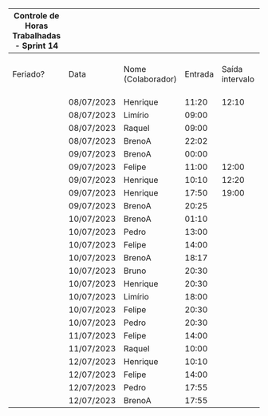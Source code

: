 | Controle de Horas Trabalhadas - Sprint 14 |  |  |  |  |  |  |  |  |  |  |
| --- | --- | --- | --- | --- | --- | --- | --- | --- | --- | --- |
| Feriado? | Data | Nome (Colaborador) | Entrada | Saída intervalo | Retorno intervalo | Saída | Total horas |  | Nome (Colaborador) | Total horas do sprint |
|  | 08/07/2023 | Henrique | 11:20 | 12:10 | 17:50 | 18:45 | 1:45:00 |  | BrenoA | 17:21 |
|  | 08/07/2023 | Limírio | 09:00 |  |  | 10:00 | 1:00:00 |  | Bruno | 00:30 |
|  | 08/07/2023 | Raquel | 09:00 |  |  | 10:30 | 1:30:00 |  | Felipe | 17:49 |
|  | 08/07/2023 | BrenoA | 22:02 |  |  | 23:59 | 1:57:00 |  | Henrique | 11:30 |
|  | 09/07/2023 | BrenoA | 00:00 |  |  | 05:20 | 5:20:00 |  | Limírio | 05:30 |
|  | 09/07/2023 | Felipe | 11:00 | 12:00 | 14:00 | 17:30 | 4:30:00 |  | Pedro | 02:15 |
|  | 09/07/2023 | Henrique | 10:10 | 12:20 | 16:00 | 17:15 | 3:25:00 |  | Raquel | 02:30 |
|  | 09/07/2023 | Henrique | 17:50 | 19:00 | 20:25 | 22:35 | 3:20:00 |  |  |  |
|  | 09/07/2023 | BrenoA | 20:25 |  |  | 23:59 | 3:34:00 |  |  |  |
|  | 10/07/2023 | BrenoA | 01:10 |  |  | 03:00 | 1:50:00 |  |  |  |
|  | 10/07/2023 | Pedro | 13:00 |  |  | 14:00 | 1:00:00 |  |  |  |
|  | 10/07/2023 | Felipe | 14:00 |  |  | 18:16 | 4:16:00 |  |  |  |
|  | 10/07/2023 | BrenoA | 18:17 |  |  | 22:40 | 4:23:00 |  |  |  |
|  | 10/07/2023 | Bruno | 20:30 |  |  | 21:00 | 0:30:00 |  |  |  |
|  | 10/07/2023 | Henrique | 20:30 |  |  | 22:00 | 1:30:00 |  |  |  |
|  | 10/07/2023 | Limírio | 18:00 |  |  | 22:30 | 4:30:00 |  |  |  |
|  | 10/07/2023 | Felipe | 20:30 |  |  | 21:33 | 1:03:00 |  |  |  |
|  | 10/07/2023 | Pedro | 20:30 |  |  | 21:30 | 1:00:00 |  |  |  |
|  | 11/07/2023 | Felipe | 14:00 |  |  | 18:00 | 4:00:00 |  |  |  |
|  | 11/07/2023 | Raquel | 10:00 |  |  | 11:00 | 1:00:00 |  |  |  |
|  | 12/07/2023 | Henrique | 10:10 |  |  | 11:40 | 1:30:00 |  |  |  |
|  | 12/07/2023 | Felipe | 14:00 |  |  | 18:00 | 4:00:00 |  |  |  |
|  | 12/07/2023 | Pedro | 17:55 |  |  | 18:10 | 0:15:00 |  |  |  |
|  | 12/07/2023 | BrenoA | 17:55 |  |  | 18:12 | 0:17:00 |  |  |  |

